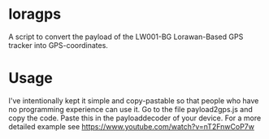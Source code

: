 # loragps
A script to convert the payload of the LW001-BG Lorawan-Based GPS tracker into GPS-coordinates. 

# Usage
I've intentionally kept it simple and copy-pastable so that people who have no programming experience can use it. Go to the file payload2gps.js and copy the code. Paste this in the payloaddecoder of your device. For a more detailed example see https://www.youtube.com/watch?v=nT2FnwCoP7w 
